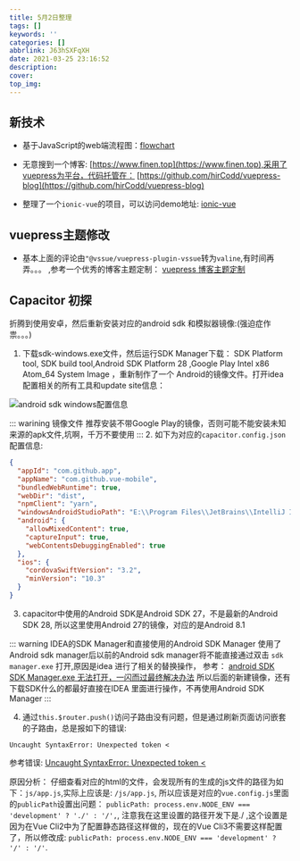 ```yaml
---
title: 5月2日整理
tags: []
keywords: ''
categories: []
abbrlink: J63hSXFqXH
date: 2021-03-25 23:16:52
description:
cover:
top_img:
---
```


## 新技术

* 基于JavaScript的web端流程图：[flowchart](https://gojs.net/latest/samples/flowchart.html)

* 无意搜到一个博客: [https://www.finen.top](https://www.finen.top),采用了vuepress为平台，代码托管在： [https://github.com/hirCodd/vuepress-blog](https://github.com/hirCodd/vuepress-blog)

* 整理了一个`ionic-vue`的项目，可以访问demo地址: [ionic-vue](https://seniortesting.club/ionic-vue)

## vuepress主题修改

* 基本上面的评论由`"@vssue/vuepress-plugin-vssue`转为`valine`,有时间再弄。。。 ,参考一个优秀的博客主题定制： [vuepress 博客主题定制](https://www.unaxu.com/blog/posts/005-one-how-to-generate-static-blog-with-vuepress.html)

## Capacitor 初探

折腾到使用安卓，然后重新安装对应的android sdk 和模拟器镜像:(强迫症作祟。。。)

1. 下载sdk-windows.exe文件，然后运行SDK Manager下载： SDK Platform tool, SDK build tool,Android SDK Platform 28 ,Google Play Intel x86 Atom_64 System Image ，重新制作了一个
Android的镜像文件。打开idea配置相关的所有工具和update site信息：

![android sdk windows配置信息](./img/android-sdk.png)

 ::: warining 镜像文件
 推荐安装不带Google Play的镜像，否则可能不能安装未知来源的apk文件,坑啊，千万不要使用
 :::
2. 如下为对应的`capacitor.config.json`配置信息:

``` json
{
  "appId": "com.github.app",
  "appName": "com.github.vue-mobile",
  "bundledWebRuntime": true,
  "webDir": "dist",
  "npmClient": "yarn",
  "windowsAndroidStudioPath": "E:\\Program Files\\JetBrains\\IntelliJ IDEA 2019.1\\bin\\idea64.exe",
  "android": {
    "allowMixedContent": true,
    "captureInput": true,
    "webContentsDebuggingEnabled": true
  },
  "ios": {
    "cordovaSwiftVersion": "3.2",
    "minVersion": "10.3"
  }
}


```

3. capacitor中使用的Android SDK是Android SDK 27，不是最新的Android SDK 28, 所以这里使用Android 27的镜像，对应的是Android 8.1

::: warning IDEA的SDK Manager和直接使用的Android SDK Manager
  使用了Android sdk manager后以前的Android sdk manager将不能直接通过双击 `sdk manager.exe` 打开,原因是idea 进行了相关的替换操作，
  参考： [android SDK SDK Manager.exe 无法打开，一闪而过最终解决办法](https://blog.csdn.net/wang295689649/article/details/60960953)
  所以后面的新建镜像，还有下载SDK什么的都最好直接在IDEA 里面进行操作，不再使用Android SDK Manager
:::

4. 通过`this.$router.push()`访问子路由没有问题，但是通过刷新页面访问嵌套的子路由，总是报如下的错误:

```
Uncaught SyntaxError: Unexpected token <

```

参考错误: [Uncaught SyntaxError: Unexpected token <](https://stackoverflow.com/questions/49276879/second-level-vue-route-throws-error-when-accessed-directly)

原因分析： 仔细查看对应的html的文件，会发现所有的生成的js文件的路径为如下：`js/app.js`,实际上应该是: `/js/app.js`, 所以应该是对应的`vue.config.js`里面的`publicPath`设置出问题：
`publicPath: process.env.NODE_ENV === 'development' ? './' : '/',`, 注意我在这里设置的路径开发下是./ ,这个设置是因为在Vue Cli2中为了配置静态路径这样做的，现在的Vue Cli3不需要这样配置了，所以修改成: `publicPath: process.env.NODE_ENV === 'development' ? '/' : '/'`.
